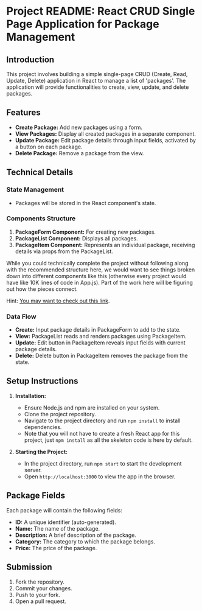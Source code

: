 
# Project README: React CRUD Single Page Application for Package Management

## Introduction

This project involves building a simple single-page CRUD (Create, Read, Update, Delete) application in React to manage a list of 'packages'. The application will provide functionalities to create, view, update, and delete packages.

## Features

- **Create Package:** Add new packages using a form.
- **View Packages:** Display all created packages in a separate component.
- **Update Package:** Edit package details through input fields, activated by a button on each package.
- **Delete Package:** Remove a package from the view.

## Technical Details

### State Management

- Packages will be stored in the React component's state.

### Components Structure

1. **PackageForm Component:** For creating new packages.
2. **PackageList Component:** Displays all packages.
3. **PackageItem Component:** Represents an individual package, receiving details via props from the PackageList.

While you could technically complete the project without following along with the recommended structure here, we would want to see things broken down into different components like this (otherwise every project would have like 10K lines of code in App.js). Part of the work here will be figuring out how the pieces connect.

Hint: [You may want to check out this link](https://react.dev/learn/sharing-state-between-components).

### Data Flow

- **Create:** Input package details in PackageForm to add to the state.
- **View:** PackageList reads and renders packages using PackageItem.
- **Update:** Edit button in PackageItem reveals input fields with current package details.
- **Delete:** Delete button in PackageItem removes the package from the state.

## Setup Instructions

1. **Installation:**
   - Ensure Node.js and npm are installed on your system.
   - Clone the project repository.
   - Navigate to the project directory and run `npm install` to install dependencies.
   - Note that you will not have to create a fresh React app for this project, just `npm install` as all the skeleton code is here by default.

2. **Starting the Project:**
   - In the project directory, run `npm start` to start the development server.
   - Open `http://localhost:3000` to view the app in the browser.

## Package Fields

Each package will contain the following fields:
- **ID:** A unique identifier (auto-generated).
- **Name:** The name of the package.
- **Description:** A brief description of the package.
- **Category:** The category to which the package belongs.
- **Price:** The price of the package.

## Submission

1. Fork the repository.
3. Commit your changes.
4. Push to your fork.
5. Open a pull request.
